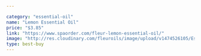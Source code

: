 ```yaml
---

category: "essential-oil"
name: "Lemon Essential Oil"
price: "$3.85"
link: "https://www.spaorder.com/fleur-lemon-essential-oil/"
image: "http://res.cloudinary.com/fleuroils/image/upload/v1474526105/Essential%20Oil/lemon.jpg"
type: best-buy
---
```

